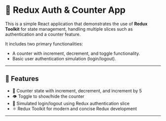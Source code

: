 # 🔐 Redux Auth & Counter App

This is a simple React application that demonstrates the use of **Redux Toolkit** for state management, handling multiple slices such as authentication and a counter feature.

It includes two primary functionalities:
- A counter with increment, decrement, and toggle functionality.
- Basic user authentication simulation (login/logout).

---

## 🚀 Features

- 🔢 Counter state with increment, decrement, and increment by 5
- 👁️ Toggle to show/hide the counter
- 🔐 Simulated login/logout using Redux authentication slice
- ⚛️ Redux Toolkit for modern and concise Redux development

---


